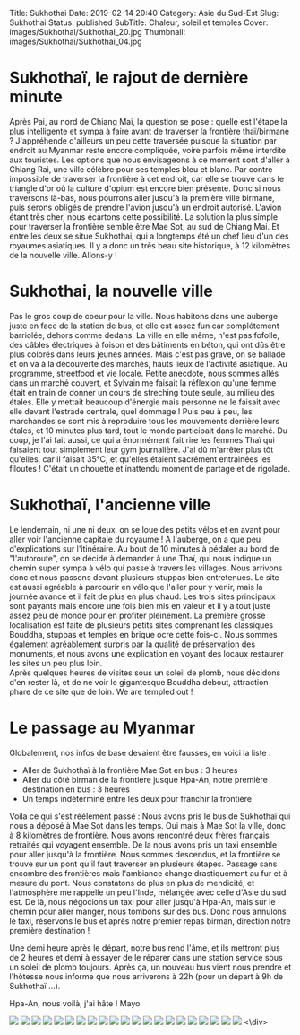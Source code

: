 Title: Sukhothai
Date: 2019-02-14 20:40
Category: Asie du Sud-Est
Slug: Sukhothai
Status: published
SubTitle: Chaleur, soleil et temples
Cover: images/Sukhothai/Sukhothai_20.jpg
Thumbnail: images/Sukhothai/Sukhothai_04.jpg

# Sukhothaï, le rajout de dernière minute

Après Pai, au nord de Chiang Mai, la question se pose : quelle est l'étape la plus intelligente et sympa à faire avant de traverser la frontière thaï/birmane ? J'appréhende d'ailleurs un peu cette traversée puisque la situation par endroit au Myanmar reste encore compliquée, voire parfois même interdite aux touristes. Les options que nous envisageons à ce moment sont d'aller à Chiang Rai, une ville célèbre pour ses temples bleu et blanc. Par contre impossible de traverser la frontière à cet endroit, car elle se trouve dans le triangle d'or où la culture d'opium est encore bien présente. Donc si nous traversons là-bas, nous pourrons aller jusqu'à la première ville birmane, puis serons obligés de prendre l'avion jusqu'à un endroit autorisé. L'avion étant très cher, nous écartons cette possibilité. La solution la plus simple pour traverser la frontière semble être Mae Sot, au sud de Chiang Mai. Et entre les deux se situe Sukhothai, qui a longtemps été un chef lieu d'un des royaumes asiatiques. Il y a donc un très beau site historique, à 12 kilomètres de la nouvelle ville. Allons-y !

# Sukhothai, la nouvelle ville

Pas le gros coup de coeur pour la ville. Nous habitons dans une auberge juste en face de la station de bus, et elle est assez fun car complétement barriolée, dehors comme dedans. La ville en elle même, n'est pas fofolle, des câbles électriques à foison et des bâtiments en béton, qui ont dûs être plus colorés dans leurs jeunes années. Mais c'est pas grave, on se ballade et on va à la découverte des marchés, hauts lieux de l'activité asiatique. Au programme, streetfood et vie locale. Petite anecdote, nous sommes allés dans un marché couvert, et Sylvain me faisait la réflexion qu'une femme était en train de donner un cours de streching toute seule, au milieu des étales. Elle y mettait beaucoup d'énergie mais personne ne le faisait avec elle devant l'estrade centrale, quel dommage ! Puis peu à peu, les marchandes se sont mis à reproduire tous les mouvements derrière leurs étales, et 10 minutes plus tard, tout le monde participait dans le marché. Du coup, je l'ai fait aussi, ce qui a énormément fait rire les femmes Thaï qui faisaient tout simplement leur gym journalière. J'ai dû m'arrêter plus tôt qu'elles, car il faisait 35°C, et qu'elles étaient sacrément entrainées les filoutes ! C'était un chouette et inattendu moment de partage et de rigolade.

# Sukhothaï, l'ancienne ville

Le lendemain, ni une ni deux, on se loue des petits vélos et en avant pour aller voir l'ancienne capitale du royaume ! A l'auberge, on a que peu d'explications sur l'itinéraire. Au bout de 10 minutes à pédaler au bord de "l'autoroute", on se décide à demander à une Thaï, qui nous indique un chemin super sympa à vélo qui passe à travers les villages. Nous arrivons donc et nous passons devant plusieurs stuppas bien entretenues. Le site est aussi agréable à parcourir en vélo que l'aller pour y venir, mais la journée avance et il fait de plus en plus chaud. Les trois sites principaux sont payants mais encore une fois bien mis en valeur et il y a tout juste assez peu de monde pour en profiter pleinement. La première grosse localisation est faite de plusieurs petits sites comprenant les classiques Bouddha, stuppas et temples en brique ocre cette fois-ci. Nous sommes également agréablement surpris par la qualité de préservation des monuments, et nous avons une explication en voyant des locaux restaurer les sites un peu plus loin.  
Après quelques heures de visites sous un soleil de plomb, nous décidons d'en rester là, et de ne voir le gigantesque Bouddha debout, attraction phare de ce site que de loin. 
We are templed out !

# Le passage au Myanmar

Globalement, nos infos de base devaient être fausses, en voici la liste :

- Aller de Sukhothaï à la frontière Mae Sot en bus : 3 heures
- Aller du côté birman de la frontière jusque Hpa-An, notre première destination en bus : 3 heures
- Un temps indéterminé entre les deux pour franchir la frontière

Voila ce qui s'est réélement passé :
Nous avons pris le bus de Sukhothaï qui nous a déposé à Mae Sot dans les temps. Oui mais à Mae Sot la ville, donc à 8 kilomètres de frontière. Nous avons rencontré deux frères français retraités qui voyagent ensemble. De la nous avons pris un taxi ensemble pour aller jusqu'à la frontière. Nous sommes descendus, et la frontière se trouve sur un pont qu'il faut traverser en plusieurs étapes. Passage sans encombre des frontières mais l'ambiance change drastiquement au fur et à mesure du pont. Nous constatons de plus en plus de mendicité, et l'atmosphère me rappelle un peu l'Inde, mélangée avec celle d'Asie du sud est. De là, nous négocions un taxi pour aller jusqu'à Hpa-An, mais sur le chemin pour aller manger, nous tombons sur des bus. Donc nous annulons le taxi, réservons le bus et après notre premier repas birman, direction notre première destination ! 

Une demi heure après le départ, notre bus rend l'âme, et ils mettront plus de 2 heures et demi à essayer de le réparer dans une station service sous un soleil de plomb toujours. Après ça, un nouveau bus vient nous prendre et l'hôtesse nous informe que nous arriverons à 22h (pour un départ à 9h de Sukhothaï ...).

Hpa-An, nous voilà, j'ai hâte !
Mayo

<div class="galleria" style="margin:auto">
    <img src="images/Sukhothai/Sukhothai_00.jpg" data-description="Echoppe vue du bus">
    <img src="images/Sukhothai/Sukhothai_01.jpg" data-description="Une des stuppas supportée par des éléphants">
    <img src="images/Sukhothai/Sukhothai_02.jpg" data-description="Sylvain et sa  pause croquis">
    <img src="images/Sukhothai/Sukhothai_03.jpg" data-description="Un des sites de Sukhothai">
    <img src="images/Sukhothai/Sukhothai_04.jpg" data-description="Enfin un peu d'ombre !">
    <img src="images/Sukhothai/Sukhothai_05.jpg" data-description="Les beaux arbres du site">
    <img src="images/Sukhothai/Sukhothai_06.jpg" data-description="La chambre à Sukhothai, très colorée">
    <img src="images/Sukhothai/Sukhothai_07.jpg" data-description="Pause sur le lac">
    <img src="images/Sukhothai/Sukhothai_08.jpg" data-description="Un des ponts du site">
    <img src="images/Sukhothai/Sukhothai_09.jpg" data-description="Petite pause devant la stuppa n°2">
    <img src="images/Sukhothai/Sukhothai_10.jpg" data-description="Prairie sur le retour en vélo">
    <img src="images/Sukhothai/Sukhothai_11.jpg" data-description="Une autre belle statue d'éléphant soutenant une stuppa">
    <img src="images/Sukhothai/Sukhothai_12.jpg" data-description="Colonnes">
    <img src="images/Sukhothai/Sukhothai_13.jpg" data-description="Colonnes n°2">
    <img src="images/Sukhothai/Sukhothai_14.jpg" data-description="Colonnes n°3">
    <img src="images/Sukhothai/Sukhothai_15.jpg" data-description="Un des gigantesques  Bouddha">
    <img src="images/Sukhothai/Sukhothai_16.jpg" data-description="Un des sites">
    <img src="images/Sukhothai/Sukhothai_17.jpg" data-description="Sylvain photographiant la seule partie hindoue du site">
    <img src="images/Sukhothai/Sukhothai_18.jpg" data-description="Partie hindoue">
    <img src="images/Sukhothai/Sukhothai_19.jpg" data-description="Petite échoppe pour le repas du midi">
    <img src="images/Sukhothai/Sukhothai_20.jpg" data-description="Prairie sur le retour du site">
<\div>
<script>
	(function() { 
            Galleria.loadTheme('https://cdnjs.cloudflare.com/ajax/libs/galleria/1.5.7/themes/classic/galleria.classic.min.js');
            Galleria.run('.galleria', {
                extend: function(options) {
                    Galleria.log(this)
                    Galleria.log(options)
                    this.bind('image', function(e) {
                        Galleria.log(e)
                        Galleria.log(e.imageTarget)
                        $(e.imageTarget).click(this.proxy(function() {
                        this.openLightbox();
                        }));
                    });
                }
            });
        }());
</script>
